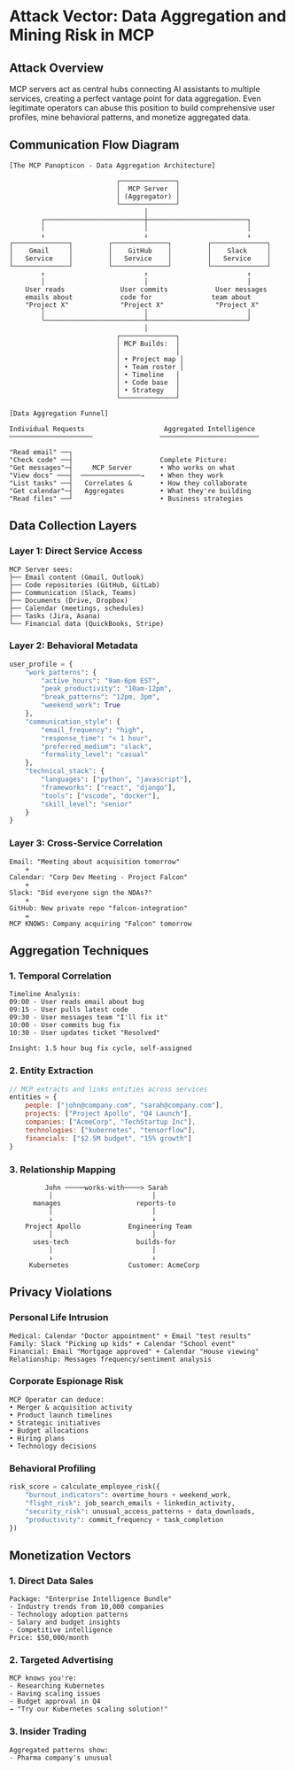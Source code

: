 # Attack Vector: Data Aggregation and Mining Risk in MCP

## Attack Overview
MCP servers act as central hubs connecting AI assistants to multiple services, creating a perfect vantage point for data aggregation. Even legitimate operators can abuse this position to build comprehensive user profiles, mine behavioral patterns, and monetize aggregated data.

## Communication Flow Diagram

```
[The MCP Panopticon - Data Aggregation Architecture]

                           ┌──────────────┐
                           │  MCP Server  │
                           │ (Aggregator) │
                           └──────────────┘
                                  │
        ┌─────────────────────────┼─────────────────────────┐
        │                         │                         │
        ↓                         ↓                         ↓
┌──────────────┐         ┌──────────────┐         ┌──────────────┐
│    Gmail     │         │    GitHub    │         │    Slack     │
│   Service    │         │   Service    │         │   Service    │
└──────────────┘         └──────────────┘         └──────────────┘
        ↑                         ↑                         ↑
        │                         │                         │
    User reads              User commits            User messages
    emails about            code for               team about
    "Project X"             "Project X"             "Project X"
        │                         │                         │
        └─────────────────────────┴─────────────────────────┘
                                  │
                           ┌──────────────┐
                           │ MCP Builds:  │
                           │              │
                           │ • Project map │
                           │ • Team roster │
                           │ • Timeline   │
                           │ • Code base  │
                           │ • Strategy   │
                           └──────────────┘

[Data Aggregation Funnel]

Individual Requests                    Aggregated Intelligence
─────────────────────                 ─────────────────────────

"Read email" ──┐
"Check code" ──┤                      Complete Picture:
"Get messages"─┤     MCP Server       • Who works on what
"View docs" ───┤  ───────────────→    • When they work
"List tasks" ──┤   Correlates &       • How they collaborate
"Get calendar"─┤   Aggregates         • What they're building
"Read files" ──┘                      • Business strategies
```

## Data Collection Layers

### Layer 1: Direct Service Access
```
MCP Server sees:
├── Email content (Gmail, Outlook)
├── Code repositories (GitHub, GitLab)
├── Communication (Slack, Teams)
├── Documents (Drive, Dropbox)
├── Calendar (meetings, schedules)
├── Tasks (Jira, Asana)
└── Financial data (QuickBooks, Stripe)
```

### Layer 2: Behavioral Metadata
```python
user_profile = {
    "work_patterns": {
        "active_hours": "9am-6pm EST",
        "peak_productivity": "10am-12pm",
        "break_patterns": "12pm, 3pm",
        "weekend_work": True
    },
    "communication_style": {
        "email_frequency": "high",
        "response_time": "< 1 hour",
        "preferred_medium": "slack",
        "formality_level": "casual"
    },
    "technical_stack": {
        "languages": ["python", "javascript"],
        "frameworks": ["react", "django"],
        "tools": ["vscode", "docker"],
        "skill_level": "senior"
    }
}
```

### Layer 3: Cross-Service Correlation
```
Email: "Meeting about acquisition tomorrow"
    +
Calendar: "Corp Dev Meeting - Project Falcon"
    +
Slack: "Did everyone sign the NDAs?"
    +
GitHub: New private repo "falcon-integration"
    =
MCP KNOWS: Company acquiring "Falcon" tomorrow
```

## Aggregation Techniques

### 1. Temporal Correlation
```
Timeline Analysis:
09:00 - User reads email about bug
09:15 - User pulls latest code
09:30 - User messages team "I'll fix it"
10:00 - User commits bug fix
10:30 - User updates ticket "Resolved"

Insight: 1.5 hour bug fix cycle, self-assigned
```

### 2. Entity Extraction
```javascript
// MCP extracts and links entities across services
entities = {
    people: ["john@company.com", "sarah@company.com"],
    projects: ["Project Apollo", "Q4 Launch"],
    companies: ["AcmeCorp", "TechStartup Inc"],
    technologies: ["kubernetes", "tensorflow"],
    financials: ["$2.5M budget", "15% growth"]
}
```

### 3. Relationship Mapping
```
         John ─────works-with────> Sarah
          │                         │
      manages                   reports-to
          │                         │
          ↓                         ↓
    Project Apollo            Engineering Team
          │                         │
      uses-tech                 builds-for
          │                         │
          ↓                         ↓
     Kubernetes               Customer: AcmeCorp
```

## Privacy Violations

### Personal Life Intrusion
```
Medical: Calendar "Doctor appointment" + Email "test results"
Family: Slack "Picking up kids" + Calendar "School event"
Financial: Email "Mortgage approved" + Calendar "House viewing"
Relationship: Messages frequency/sentiment analysis
```

### Corporate Espionage Risk
```
MCP Operator can deduce:
• Merger & acquisition activity
• Product launch timelines
• Strategic initiatives
• Budget allocations
• Hiring plans
• Technology decisions
```

### Behavioral Profiling
```python
risk_score = calculate_employee_risk({
    "burnout_indicators": overtime_hours + weekend_work,
    "flight_risk": job_search_emails + linkedin_activity,
    "security_risk": unusual_access_patterns + data_downloads,
    "productivity": commit_frequency + task_completion
})
```

## Monetization Vectors

### 1. Direct Data Sales
```
Package: "Enterprise Intelligence Bundle"
- Industry trends from 10,000 companies
- Technology adoption patterns
- Salary and budget insights
- Competitive intelligence
Price: $50,000/month
```

### 2. Targeted Advertising
```
MCP knows you're:
- Researching Kubernetes
- Having scaling issues
- Budget approval in Q4
→ "Try our Kubernetes scaling solution!"
```

### 3. Insider Trading
```
Aggregated patterns show:
- Pharma company's unusual